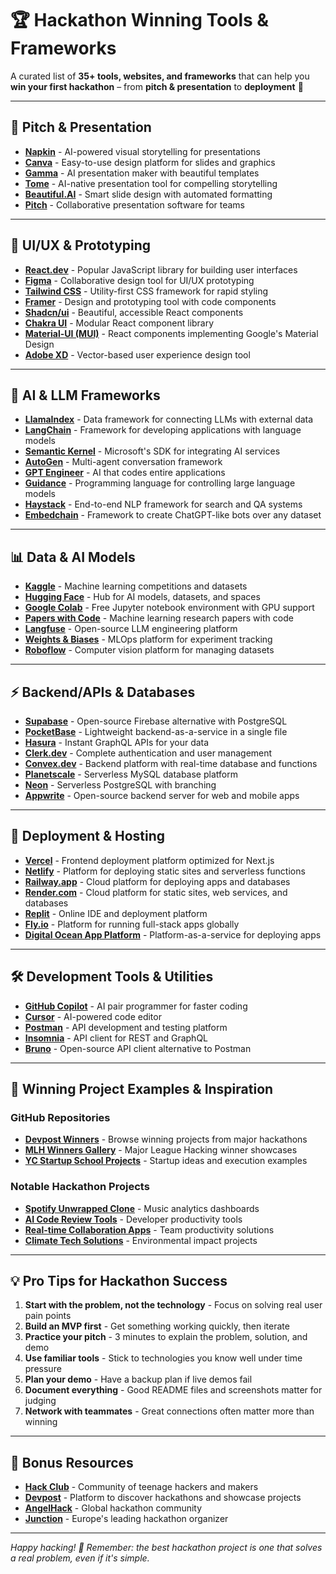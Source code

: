 # 🏆 Hackathon Winning Tools & Frameworks

A curated list of **35+ tools, websites, and frameworks** that can help you **win your first hackathon** – from **pitch & presentation** to **deployment** 🚀

---

## 🎤 Pitch & Presentation

- **[Napkin](https://napkin.ai)** - AI-powered visual storytelling for presentations
- **[Canva](https://www.canva.com)** - Easy-to-use design platform for slides and graphics
- **[Gamma](https://gamma.app)** - AI presentation maker with beautiful templates
- **[Tome](https://tome.app)** - AI-native presentation tool for compelling storytelling
- **[Beautiful.AI](https://beautiful.ai)** - Smart slide design with automated formatting
- **[Pitch](https://pitch.com)** - Collaborative presentation software for teams

---

## 🎨 UI/UX & Prototyping

- **[React.dev](https://react.dev)** - Popular JavaScript library for building user interfaces
- **[Figma](https://figma.com)** - Collaborative design tool for UI/UX prototyping
- **[Tailwind CSS](https://tailwindcss.com)** - Utility-first CSS framework for rapid styling
- **[Framer](https://framer.com)** - Design and prototyping tool with code components
- **[Shadcn/ui](https://ui.shadcn.com)** - Beautiful, accessible React components
- **[Chakra UI](https://chakra-ui.com)** - Modular React component library
- **[Material-UI (MUI)](https://mui.com)** - React components implementing Google's Material Design
- **[Adobe XD](https://www.adobe.com/products/xd.html)** - Vector-based user experience design tool

---

## 🧠 AI & LLM Frameworks

- **[LlamaIndex](https://www.llamaindex.ai)** - Data framework for connecting LLMs with external data
- **[LangChain](https://www.langchain.com)** - Framework for developing applications with language models
- **[Semantic Kernel](https://learn.microsoft.com/en-us/semantic-kernel)** - Microsoft's SDK for integrating AI services
- **[AutoGen](https://microsoft.github.io/autogen)** - Multi-agent conversation framework
- **[GPT Engineer](https://github.com/gpt-engineer-org/gpt-engineer)** - AI that codes entire applications
- **[Guidance](https://github.com/guidance-ai/guidance)** - Programming language for controlling large language models
- **[Haystack](https://haystack.deepset.ai)** - End-to-end NLP framework for search and QA systems
- **[Embedchain](https://embedchain.ai)** - Framework to create ChatGPT-like bots over any dataset

---

## 📊 Data & AI Models

- **[Kaggle](https://www.kaggle.com)** - Machine learning competitions and datasets
- **[Hugging Face](https://huggingface.co)** - Hub for AI models, datasets, and spaces
- **[Google Colab](https://colab.research.google.com)** - Free Jupyter notebook environment with GPU support
- **[Papers with Code](https://paperswithcode.com)** - Machine learning research papers with code
- **[Langfuse](https://langfuse.com)** - Open-source LLM engineering platform
- **[Weights & Biases](https://wandb.ai)** - MLOps platform for experiment tracking
- **[Roboflow](https://roboflow.com)** - Computer vision platform for managing datasets

---

## ⚡ Backend/APIs & Databases

- **[Supabase](https://supabase.com)** - Open-source Firebase alternative with PostgreSQL
- **[PocketBase](https://pocketbase.io)** - Lightweight backend-as-a-service in a single file
- **[Hasura](https://hasura.io)** - Instant GraphQL APIs for your data
- **[Clerk.dev](https://clerk.dev)** - Complete authentication and user management
- **[Convex.dev](https://convex.dev)** - Backend platform with real-time database and functions
- **[Planetscale](https://planetscale.com)** - Serverless MySQL database platform
- **[Neon](https://neon.tech)** - Serverless PostgreSQL with branching
- **[Appwrite](https://appwrite.io)** - Open-source backend server for web and mobile apps

---

## 🚀 Deployment & Hosting

- **[Vercel](https://vercel.com)** - Frontend deployment platform optimized for Next.js
- **[Netlify](https://netlify.com)** - Platform for deploying static sites and serverless functions
- **[Railway.app](https://railway.app)** - Cloud platform for deploying apps and databases
- **[Render.com](https://render.com)** - Cloud platform for static sites, web services, and databases
- **[Replit](https://replit.com)** - Online IDE and deployment platform
- **[Fly.io](https://fly.io)** - Platform for running full-stack apps globally
- **[Digital Ocean App Platform](https://www.digitalocean.com/products/app-platform)** - Platform-as-a-service for deploying apps

---

## 🛠️ Development Tools & Utilities

- **[GitHub Copilot](https://github.com/features/copilot)** - AI pair programmer for faster coding
- **[Cursor](https://cursor.sh)** - AI-powered code editor
- **[Postman](https://postman.com)** - API development and testing platform
- **[Insomnia](https://insomnia.rest)** - API client for REST and GraphQL
- **[Bruno](https://www.usebruno.com)** - Open-source API client alternative to Postman

---

## 🎯 Winning Project Examples & Inspiration

### GitHub Repositories
- **[Devpost Winners](https://devpost.com/software/winners)** - Browse winning projects from major hackathons
- **[MLH Winners Gallery](https://mlh.io/seasons/2024/events)** - Major League Hacking winner showcases
- **[YC Startup School Projects](https://www.startupschool.org)** - Startup ideas and execution examples

### Notable Hackathon Projects
- **[Spotify Unwrapped Clone](https://github.com/topics/hackathon-project)** - Music analytics dashboards
- **[AI Code Review Tools](https://github.com/topics/ai-code-review)** - Developer productivity tools
- **[Real-time Collaboration Apps](https://github.com/topics/real-time-collaboration)** - Team productivity solutions
- **[Climate Tech Solutions](https://github.com/topics/climate-tech)** - Environmental impact projects

---

## 💡 Pro Tips for Hackathon Success

1. **Start with the problem, not the technology** - Focus on solving real user pain points
2. **Build an MVP first** - Get something working quickly, then iterate
3. **Practice your pitch** - 3 minutes to explain the problem, solution, and demo
4. **Use familiar tools** - Stick to technologies you know well under time pressure
5. **Plan your demo** - Have a backup plan if live demos fail
6. **Document everything** - Good README files and screenshots matter for judging
7. **Network with teammates** - Great connections often matter more than winning

---

## 🏅 Bonus Resources

- **[Hack Club](https://hackclub.com)** - Community of teenage hackers and makers
- **[Devpost](https://devpost.com)** - Platform to discover hackathons and showcase projects
- **[AngelHack](https://angelhack.com)** - Global hackathon community
- **[Junction](https://junction.fi)** - Europe's leading hackathon organizer

---

*Happy hacking! 🚀 Remember: the best hackathon project is one that solves a real problem, even if it's simple.*
